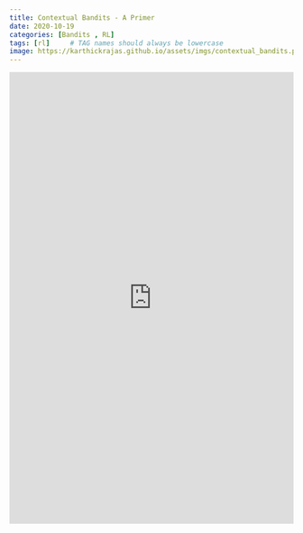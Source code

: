 ```yaml
---
title: Contextual Bandits - A Primer
date: 2020-10-19
categories: [Bandits , RL]
tags: [rl]     # TAG names should always be lowercase
image: https://karthickrajas.github.io/assets/imgs/contextual_bandits.png
---
```


<embed src="https://karthickrajas.github.io/assets/pdfs/contextual_bandits_primer.pdf" type="application/pdf" width="100%" height="800px" />
